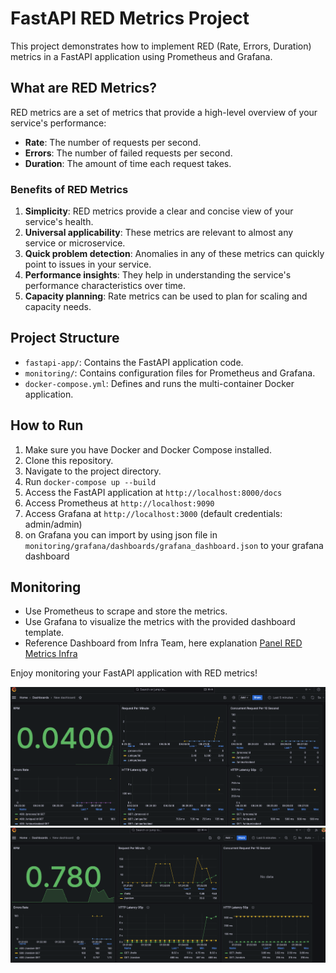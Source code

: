 # FastAPI RED Metrics Project

This project demonstrates how to implement RED (Rate, Errors, Duration) metrics in a FastAPI application using Prometheus and Grafana.

## What are RED Metrics?

RED metrics are a set of metrics that provide a high-level overview of your service's performance:

- **Rate**: The number of requests per second.
- **Errors**: The number of failed requests per second.
- **Duration**: The amount of time each request takes.

### Benefits of RED Metrics

1. **Simplicity**: RED metrics provide a clear and concise view of your service's health.
2. **Universal applicability**: These metrics are relevant to almost any service or microservice.
3. **Quick problem detection**: Anomalies in any of these metrics can quickly point to issues in your service.
4. **Performance insights**: They help in understanding the service's performance characteristics over time.
5. **Capacity planning**: Rate metrics can be used to plan for scaling and capacity needs.

## Project Structure

- `fastapi-app/`: Contains the FastAPI application code.
- `monitoring/`: Contains configuration files for Prometheus and Grafana.
- `docker-compose.yml`: Defines and runs the multi-container Docker application.

## How to Run

1. Make sure you have Docker and Docker Compose installed.
2. Clone this repository.
3. Navigate to the project directory.
4. Run `docker-compose up --build`
5. Access the FastAPI application at `http://localhost:8000/docs`
6. Access Prometheus at `http://localhost:9090`
7. Access Grafana at `http://localhost:3000` (default credentials: admin/admin)
8. on Grafana you can import by using json file in `monitoring/grafana/dashboards/grafana_dashboard.json` to your grafana dashboard

## Monitoring

- Use Prometheus to scrape and store the metrics.
- Use Grafana to visualize the metrics with the provided dashboard template.
- Reference Dashboard from Infra Team, here explanation [Panel RED Metrics Infra](assets/query_per_panel.md)

Enjoy monitoring your FastAPI application with RED metrics!

![red-sample](assets/red-dashboard-sample.png)
![red-sample-2](assets/red-dashboard.png)
